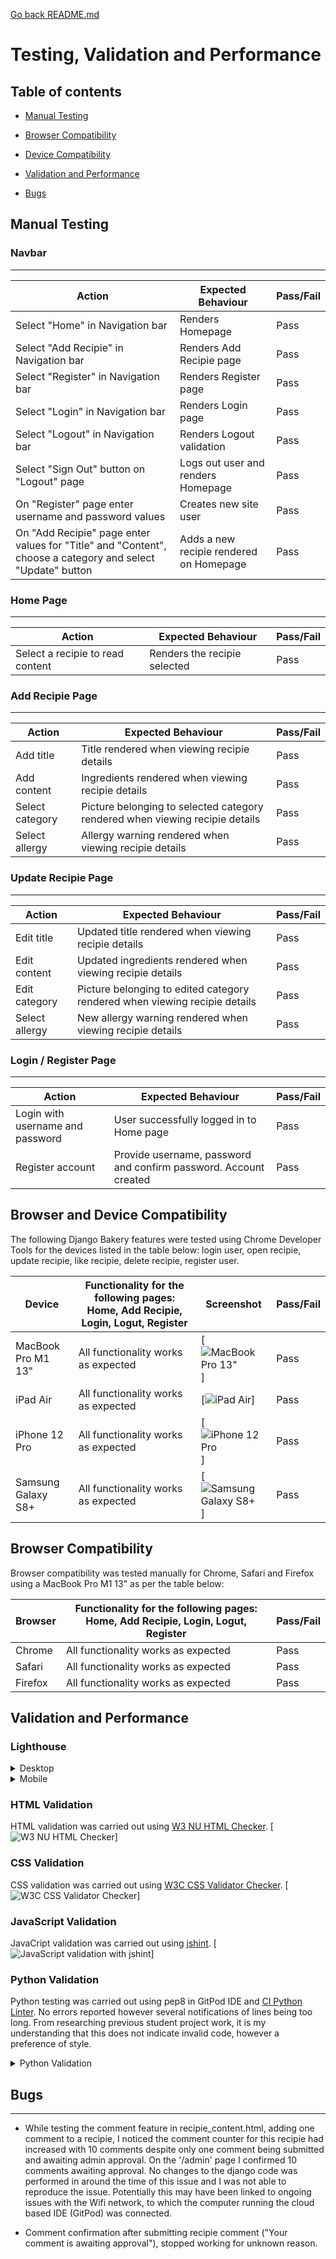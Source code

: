 [Go back README.md](README.md)

# Testing, Validation and Performance

## Table of contents

- [Manual Testing](#manual-testing)

- [Browser Compatibility](#browser-compatibility)

- [Device Compatibility](#device-compatibility)

- [Validation and Performance](#validation-and-performance)

- [Bugs](#bugs)


## Manual Testing

  ### Navbar
  ___

  | Action | Expected Behaviour | Pass/Fail |
  |--------|--------------------|-----------|
  | Select "Home" in Navigation bar | Renders Homepage | Pass |
  | Select "Add Recipie" in Navigation bar | Renders Add Recipie page | Pass |
  | Select "Register" in Navigation bar | Renders Register page | Pass |
  | Select "Login" in Navigation bar | Renders Login page | Pass |
  | Select "Logout" in Navigation bar | Renders Logout validation | Pass |
  | Select "Sign Out" button on "Logout" page | Logs out user and renders Homepage | Pass |
  | On "Register" page enter username and password values | Creates new site user | Pass |
  | On "Add Recipie" page enter values for "Title" and "Content", choose a category and select "Update" button  | Adds a new recipie rendered on Homepage | Pass |

  ### Home Page
  ___

  | Action | Expected Behaviour | Pass/Fail |
  |--------|--------------------|-----------|
  | Select a recipie to read content | Renders the recipie selected | Pass |

  ### Add Recipie Page
  ___
  
  | Action | Expected Behaviour | Pass/Fail |
  |--------|--------------------|-----------|
  | Add title | Title rendered when viewing recipie details | Pass |
  | Add content | Ingredients rendered when viewing recipie details | Pass |
  | Select category | Picture belonging to selected category rendered when viewing recipie details | Pass |
  | Select allergy | Allergy warning rendered when viewing recipie details | Pass |

  ### Update Recipie Page
  ___

  | Action | Expected Behaviour | Pass/Fail |
  |--------|--------------------|-----------|
  | Edit title | Updated title rendered when viewing recipie details | Pass |
  | Edit content | Updated ingredients rendered when viewing recipie details | Pass |
  | Edit category | Picture belonging to edited category rendered when viewing recipie details | Pass |
  | Select allergy | New allergy warning rendered when viewing recipie details | Pass |

  ### Login / Register Page
  ___

  | Action | Expected Behaviour | Pass/Fail |
  |--------|--------------------|-----------|
  | Login with username and password | User successfully logged in to Home page | Pass |
  | Register account | Provide username, password and confirm password. Account created | Pass |
  

## Browser and Device Compatibility
  The following Django Bakery features were tested using Chrome Developer Tools for the devices listed in the table below: login user, open recipie, update recipie, like recipie, delete recipie, register user.

  | Device | Functionality for the following pages: Home, Add Recipie, Login, Logut, Register | Screenshot | Pass/Fail |
  |--------|-----------|---------|----|
  | MacBook Pro M1 13"    | All functionality works as expected | [![MacBook Pro 13"](assets/images/macbookpro_safari.png)]  | Pass |
  | iPad Air | All functionality works as expected | [![iPad Air](assets/images/ipadair.png)]  | Pass |
  | iPhone 12 Pro | All functionality works as expected | [![iPhone 12 Pro](assets/images/iphone12pro.png)]  | Pass |
  | Samsung Galaxy S8+ | All functionality works as expected | [![Samsung Galaxy S8+](assets/images/galaxys8.png)]  | Pass |
  

## Browser Compatibility
Browser compatibility was tested manually for Chrome, Safari and Firefox using a MacBook Pro M1 13" as per the table below:

| Browser | Functionality for the following pages: Home, Add Recipie, Login, Logut, Register | Pass/Fail |
  |--------|--------------------|-----------|
  | Chrome | All functionality works as expected | Pass |
  | Safari | All functionality works as expected | Pass |
  | Firefox | All functionality works as expected | Pass |

## Validation and Performance

  ### Lighthouse
  <details>
  <summary>Desktop</summary>
  <br>
  
  - Home page

  [![Lightouse desktop Home page](assets/images/home_desktop.png)]
  ___

  - View Recipie Detauls page

  [![Lightouse desktop View Recipie page](assets/images/view_recipie_desktop.png)]
  ___

  - Add Recipie page

  [![Lightouse Add Recipie desktop page](assets/images/addrecipie_desktop.png)]
  ___

  - Update page

  [![Lightouse Add Recipie desktop Page](assets/images/update_desktop.png)]
  ___

  - Register page

  [![Lightouse Register desktop Page](assets/images/register_desktop.png)]
  ___

  - Login

  [![Lightouse Login desktop Page](assets/images/login_desktop.png)]
  ___

  - Logout

  [![Lightouse Logout desktop page](assets/images/logout_desktop.png)]
  ___

 </details>

  <details>
  <summary>Mobile</summary>
  <br>
  
  Home page
  [![Lightouse desktop Home page](assets/images/home_mobile.png)]

  View Recipie Details page
  [![Lightouse desktop View Recipie page](assets/images/view_recipie_mobile.png)]

  - Add Recipie page

  [![Lightouse Add Recipie desktop page](assets/images/addrecipie_mobile.png)]

  - Update page

  [![Lightouse Add Recipie desktop Page](assets/images/update_mobile.png)]

  - Register page

  [![Lightouse Register desktop Page](assets/images/register_mobile.png)]

  - Login
  
  [![Lightouse Login desktop Page](assets/images/login_mobile.png)]

  - Logout

  [![Lightouse Logout desktop page](assets/images/logout_mobile.png)]

  </details>

### HTML Validation
 HTML validation was carried out using [W3 NU HTML Checker](https://validator.w3.org/nu/).
  [![W3 NU HTML Checker](assets/images/html_checker.png)]


### CSS Validation
 CSS validation was carried out using [W3C CSS Validator Checker](https://jigsaw.w3.org/css-validator/).
  [![W3C CSS Validator Checker](assets/images/css_checker.png)]


### JavaScript Validation
 JavaCript validation was carried out using [jshint](https://jshint.com/).
  [![JavaScript validation with jshint](assets/images/jshint.png)]


### Python Validation
  Python testing was carried out using pep8 in GitPod IDE and [CI Python Linter](https://pep8ci.herokuapp.com/).
  No errors reported however several notifications of lines being too long. From researching previous student project work, it is my understanding that this does not indicate invalid code, however a preference of style. 

  <details>
  <summary>Python Validation</summary>
  <br>

  | .py file | CI Python Linter Result|
  |--------|--------------------|
  | settings.py | [![settings.py Python Linter result screenshot](assets/images/settings.py_python_linter.png)] |
  | urls.py | [![urls.py Python Linter result screenshot](assets/images/urls.py_python_linter.png)] |
  | forms.py | [![forms.py Python Linter result screenshot](assets/images/forms.py_python_linter.png)] |  
  | models.py | [![models.py Python Linter result screenshot](assets/images/models.py_python_linter.png)] |  
  | views.py | [![views.py Python Linter result screenshot](assets/images/views.py_python_linter.png)] |  
  
  </details> 
  
  ## Bugs
  ___

  - While testing the comment feature in recipie_content.html, adding one comment to a recipie, I noticed the
  comment counter for this recipie had increased with 10 comments despite only one comment being submitted and awaiting admin approval. On the '/admin' page I confirmed 10 comments awaiting approval.
  No changes to the django code was performed in around the time of this issue and I was not able to reproduce the issue. Potentially this may have been linked to ongoing issues with the Wifi network, to which the computer running the cloud based IDE (GitPod) was connected. 
 
  - Comment confirmation after submitting recipie comment ("Your comment is awaiting approval"), stopped working for unknown reason.